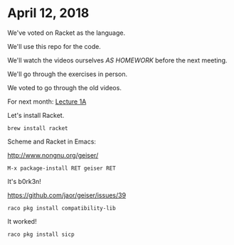 # April 12, 2018

We've voted on Racket as the language.

We'll use this repo for the code.

We'll watch the videos ourselves *AS HOMEWORK* before the next meeting.

We'll go through the exercises in person.

We voted to go through the old videos.

For next month:
[Lecture 1A](https://www.youtube.com/watch?v=2Op3QLzMgSY)

Let's install Racket.

```
brew install racket
```

Scheme and Racket in Emacs:

http://www.nongnu.org/geiser/

```
M-x package-install RET geiser RET
```

It's b0rk3n!

https://github.com/jaor/geiser/issues/39

```
raco pkg install compatibility-lib
```

It worked!

```
raco pkg install sicp
```
